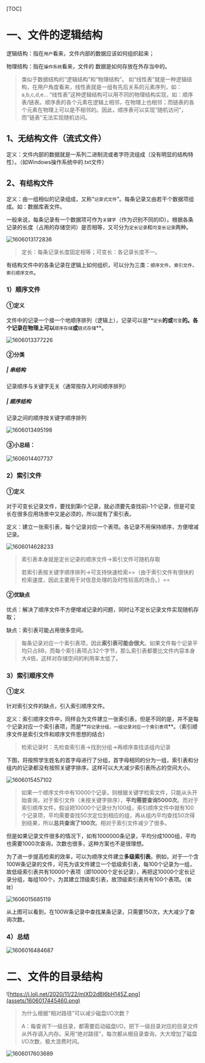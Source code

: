 [TOC]

# 一、文件的逻辑结构

逻辑结构：指在`用户`看来，文件内部的数据应该如何组织起来；

物理结构：指在`操作系统`看来，文件的 数据是如何存放在外存当中的。

> 类似于数据结构的“逻辑结构”和“物理结构”。
> 如“线性表”就是一种逻辑结构，在用户角度看来，线性表就是一组有先后关系的元素序列，如：a,b,c,d,e...
> “线性表”这种逻辑结构可以用不同的物理结构实现，如：顺序表/链表。顺序表的各个元素在逻辑上相邻，在物理上也相邻；而链表的各个元素在物理上可以是不相邻的。因此，顺序表可以实现“随机访问”，而“链表”无法实现随机访问。

## 1、无结构文件（流式文件）

定义：文件内部的数据就是一系列二进制流或者字符流组成（没有明显的结构特性）。（如Windows操作系统中的.txt文件）

## 2、`有结构文件`

定义：由一组相似的记录组成，又称“`记录式文件`”。每条记录又由若干个数据项组成。如：数据库表文件。

一般来说，每条记录有一个数据项可作为`关键字`（作为识别不同的ID）。根据各条记录的长度（占用的存储空间）是否相等，又可分为`定长记录`和`可变长记录`两种。

![1606013172836](assets/1606013172836.png)

> 定长：每条记录长度固定相等；可变长：各记录长度不一。

有结构文件中的各条记录在逻辑上如何组织，可以分为三类：`顺序文件`、`索引文件`、`索引顺序文件`。

### 1）顺序文件

#### ①定义

文件中的记录一个接一个地顺序排列（逻辑上），记录可以是**`定长`**的或**`可变`**的。各个记录在物理上可以**`顺序存储`**或**`链式存储`**。

![1606013377226](assets/1606013377226.png)

#### ②分类

##### | 串结构

记录顺序与关键字无关（通常按存入时间顺序排列）

##### | 顺序结构

记录之间的顺序按关键字顺序排列

![1606013495198](assets/1606013495198.png)

#### ③小总结：

![1606014407737](assets/1606014407737.png)

### 2）索引文件

#### ①定义

对于可变长记录文件，要找到第i个记录，就必须要先查找前i-1个记录，但是可变长在很多应用场景中又是必须的，所以就有了索引表。

定义：建立一张索引表，每个记录对应一个表项。各记录不用保持顺序，方便增减记录。

![1606014628233](assets/1606014628233.png)

> 索引表本身就是定长记录的顺序文件→索引文件可随机存取
>
> 若索引表按关键字顺序排列→可支持快速检索==（由于索引文件有很快的检索速度，因此主要用于对信息处理的及时性较高的场合。）==

#### ②优缺点

优点：解决了顺序文件不方便增减记录的问题，同时让不定长记录文件实现随机存取；

缺点：索引表可能占用很多空间。

> 每条记录对应一个索引表项，因此**索引表可能会很大**。如果文件每个记录平均只占8B，而每个索引表项占32个字节，那么索引表都要比文件内容本身大4倍，这样对存储空间的利用率太低了。

### 3）索引顺序文件

#### ①定义

针对索引文件的缺点，引入索引顺序文件。

定义：索引顺序文件中，同样会为文件建立一张索引表，但是不同的是，并不是每个记录对应一个索引表项，而是**`将记录分组，一组记录对应一个索引表项`**。（索引顺序文件是索引文件和顺序文件思想的结合）

> 检索记录时：先检查索引表→找到分组→再顺序查找该组内记录

下图，将按照学生姓名的首字母进行了分组，首字母相同的分为一组，索引表和分组内的记录都没有按照关键字排序。这样可以大大减少索引表所占的空间大小。

![1606015457102](assets/1606015457102.png)

> 如果一个顺序文件中有10000个记录，则根据关键字检索文件，只能从头开始查询，对于索引文件（未按关键字排序），**平均需要查询5000次**。而对于索引顺序文件，假设把10000个记录分为100组，索引顺序文件中就有100个记录项，平均需要查找50次定位到相应的组，再从组内平均查找50次得到结果，所以**总共查询了100次**。相对于索引文件减少了很多。

但是如果记录文件很多的情况下，如有1000000条记录，平均分成1000组，平均也需要1000次查询，次数也很多，这种方案也不是很理想。

为了进一步提高检索的效率，可以为顺序文件建立**多级索引表**。例如，对于一个含100W条记录的文件，可先为该文件建立一个低级索引表，每100个记录为一组，故低级索引表共有10000个表项（即10000个定长记录），再把这10000个定长记录分组，每组100个，为其建立顶级索引表，故顶级索引表共有100个表项。（`套娃`）

![1606015685119](assets/1606015685119.png)

从上图可以看到，在100W条记录中查找某条记录，只需要150次，大大减少了查询次数。

### 4）总结

![1606016484687](assets/1606016484687.png)

# 二、文件的目录结构

![https://i.loli.net/2020/11/22/mlXD2dBI6bH145Z.png](assets/1606017445460.png)

> 为什么根据“相对路径”可以减少磁盘I/O次数？
>
> A：每查询下一级目录，都需要启动磁盘I/O，把下一级目录对应的目录文件从外存调入内存。采用“绝对路径”，每次都从根目录查询，大大增加了磁盘I/O次数，极大浪费时间。

![1606017603689](assets/1606017603689.png)

